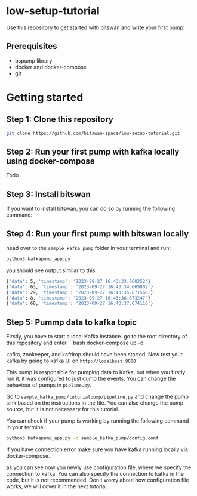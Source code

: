 # low-setup-tutorial
Use this repository to get started with bitswan and write your first pump!

## Prerequisites

- bspump library
- docker and docker-compose
- git


# Getting started

## Step 1: Clone this repository

```bash
git clone https://github.com/bitswan-space/low-setup-tutorial.git
```

## Step 2: Run your first pump with kafka locally using docker-compose
Todo

## Step 3: Install bitswan

If you want to install bitswan, you can do so by running the following command:


## Step 4: Run your first pump with bitswan locally

head over to the `sample_kafka_pump` folder in your terminal and run:
```bash
python3 kafkapump_app.py
```

you should see output similar to this:
```bash
{'data': 5, 'timestamp': '2023-09-27 16:43:33.668252'}
{'data': 63, 'timestamp': '2023-09-27 16:43:34.669802'}
{'data': 29, 'timestamp': '2023-09-27 16:43:35.671566'}
{'data': 8, 'timestamp': '2023-09-27 16:43:36.673247'}
{'data': 60, 'timestamp': '2023-09-27 16:43:37.674116'}
```
## Step 5: Pummp data to kafka topic

Firstly, you have to start a local Kafka instance. go to the root directory of this repository and enter ```bash
docker-compose up -d

kafka, zookeeper, and kafdrop should have been started. Now test your kafka by going to kafka UI on
`http://localhost:9000` 

This pump is responsible for pumping data to Kafka, but when you firstly run it, it was configured to just dump the events. You can change the behaviour of pumps in `pipline.py`.

Go to `sample_kafka_pump/tutorialpump/pipeline.py` and change the pump sink based on the instructions in the file. You can also change the pump source, but it is not necessary for this tutorial.

You can check if your pump is working by running the following command in your terminal:
```bash
python3 kafkapump_app.py -c sample_kafka_pump/config.conf
```

If you have connection error make sure you have kafka running locally via docker-compose.

as you can see now you newly use configuration file, where we specify the connection to kafka. You can also specify the connection to kafka in the code, but it is not recommended. Don't worry about how configuration file works, we will cover it in the next tutorial.

